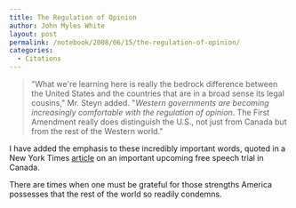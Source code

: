 ```yaml
---
title: The Regulation of Opinion
author: John Myles White
layout: post
permalink: /notebook/2008/06/15/the-regulation-of-opinion/
categories:
  - Citations
---
```


<blockquote>
"What we're learning here is really the bedrock difference between the United States and the countries that are in a broad sense its legal cousins," Mr. Steyn added. "<em>Western governments are becoming increasingly comfortable with the regulation of opinion</em>. The First Amendment really does distinguish the U.S., not just from Canada but from the rest of the Western world." 
</blockquote>

I have added the emphasis to these incredibly important words, quoted in a New York Times [article](http://www.nytimes.com/2008/06/12/us/12hate.html?pagewanted=3&_r=1&hp&adxnnlx=1213277183-XCeIW1sEiCcYBk%20aH48QNg) on an important upcoming free speech trial in Canada.

There are times when one must be grateful for those strengths America possesses that the rest of the world so readily condemns.
